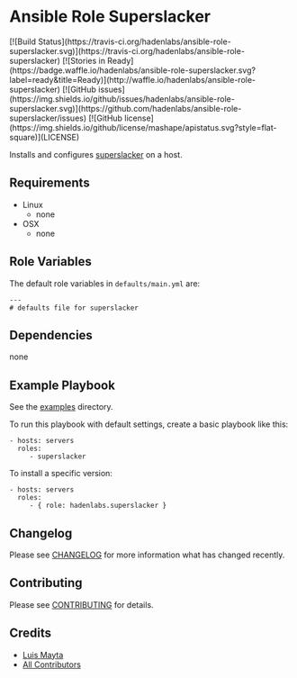 # Ansible Role Superslacker

<span class="badges" align="center">
[![Build Status](https://travis-ci.org/hadenlabs/ansible-role-superslacker.svg)](https://travis-ci.org/hadenlabs/ansible-role-superslacker)
[![Stories in Ready](https://badge.waffle.io/hadenlabs/ansible-role-superslacker.svg?label=ready&title=Ready)](http://waffle.io/hadenlabs/ansible-role-superslacker)
[![GitHub issues](https://img.shields.io/github/issues/hadenlabs/ansible-role-superslacker.svg)](https://github.com/hadenlabs/ansible-role-superslacker/issues)
[![GitHub license](https://img.shields.io/github/license/mashape/apistatus.svg?style=flat-square)](LICENSE)
</span>


Installs and configures [superslacker][link-superslacker] on a host.

## Requirements

 - Linux
   - none
 - OSX
   - none


## Role Variables

The default role variables in `defaults/main.yml` are:

    ---
    # defaults file for superslacker


## Dependencies

none

## Example Playbook

See the [examples](./examples/) directory.

To run this playbook with default settings, create a basic playbook like this:

    - hosts: servers
      roles:
         - superslacker

To install a specific version:

    - hosts: servers
      roles:
         - { role: hadenlabs.superslacker }


## Changelog

Please see [CHANGELOG](CHANGELOG.md) for more information what has changed recently.

## Contributing

Please see [CONTRIBUTING](CONTRIBUTING.md) for details.

## Credits

- [Luis Mayta][link-luis]
- [All Contributors][link-contributors]


<!-- Other -->

[link-superslacker]: https://github.com/MTSolutions/superslacker
[link-luis]: https://github.com/luismayta
[link-contributors]: contributors
